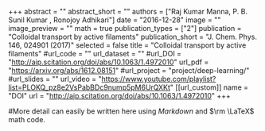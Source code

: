 +++
abstract = ""
abstract_short = ""
authors = ["Raj Kumar Manna, P. B. Sunil Kumar , Ronojoy Adhikari"]
date = "2016-12-28"
image = ""
image_preview = ""
math = true
publication_types = ["2"]
publication = "Colloidal transport by active filaments"
publication_short = "J. Chem. Phys. 146, 024901 (2017)"
selected = false
title = "Colloidal transport by active filaments"
#url_code = ""
url_dataset = ""
#url_DOI = "http://aip.scitation.org/doi/abs/10.1063/1.4972010"
url_pdf = "https://arxiv.org/abs/1612.08151"
#url_project = "project/deep-learning/"
#url_slides = ""
url_video = "https://www.youtube.com/playlist?list=PLOKQ_pz8e2VsPabBDc9nump5pM6UrQXKt"
[[url_custom]]
    name = "DOI"
    url = "http://aip.scitation.org/doi/abs/10.1063/1.4972010"
+++

#More detail can easily be written here using *Markdown* and $\rm \LaTeX$ math code.
